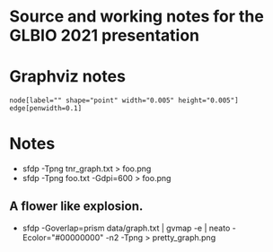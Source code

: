 
# Source and working notes for the GLBIO 2021 presentation

# Graphviz notes
```
node[label="" shape="point" width="0.005" height="0.005"]
edge[penwidth=0.1]
```

# Notes 

* sfdp -Tpng tnr_graph.txt > foo.png
* sfdp -Tpng foo.txt -Gdpi=600 > foo.png

## A flower like explosion.
* sfdp -Goverlap=prism data/graph.txt | gvmap  -e | neato -Ecolor="#00000000" -n2 -Tpng > pretty_graph.png


